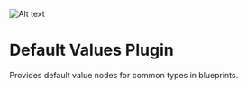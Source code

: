 
![Alt text](/Resources/Icon128.png?raw=true "Default Values Plugin")
# Default Values Plugin
Provides default value nodes for common types in blueprints.
